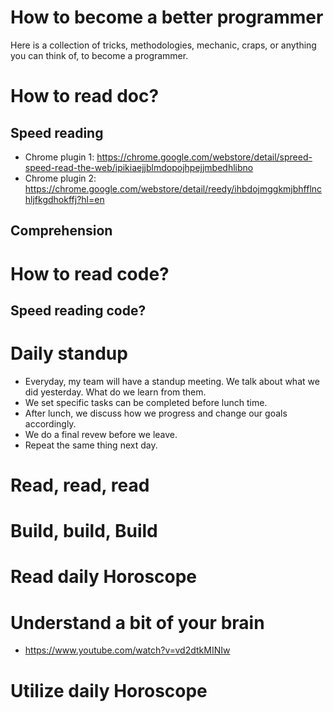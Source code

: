# How to become a better programmer

Here is a collection of tricks, methodologies, mechanic, craps, or anything you can think of, to become a programmer.


# How to read doc?


## Speed reading
* Chrome plugin 1: https://chrome.google.com/webstore/detail/spreed-speed-read-the-web/ipikiaejjblmdopojhpejjmbedhlibno
* Chrome plugin 2: https://chrome.google.com/webstore/detail/reedy/ihbdojmggkmjbhfflnchljfkgdhokffj?hl=en

## Comprehension


# How to read code?


## Speed reading code?



# Daily standup 
* Everyday, my team will have a standup meeting. We talk about what we did yesterday. What do we learn from them.
* We set specific tasks can be completed before lunch time.
* After lunch, we discuss how we progress and change our goals accordingly.
* We do a final revew before we leave.
* Repeat the same thing next day.

# Read, read, read

# Build, build, Build

# Read daily Horoscope

# Understand a bit of your brain
* https://www.youtube.com/watch?v=vd2dtkMINIw

# Utilize daily Horoscope

